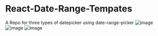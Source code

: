 # React-Date-Range-Tempates
A Repo for three types of datepicker using date-range-picker
![image](https://github.com/PatrickMcCrthy/React-Date-Range-Tempates/assets/145602147/63d5e23b-e14f-4c1f-885e-4f53bf4d509c)
![image](https://github.com/PatrickMcCrthy/React-Date-Range-Tempates/assets/145602147/cfa1bffa-9ec3-41b8-a89f-3bc15a434cba)
![image](https://github.com/PatrickMcCrthy/React-Date-Range-Tempates/assets/145602147/8b9b6e11-f99a-4e69-9c15-2c99acef1b1c)
